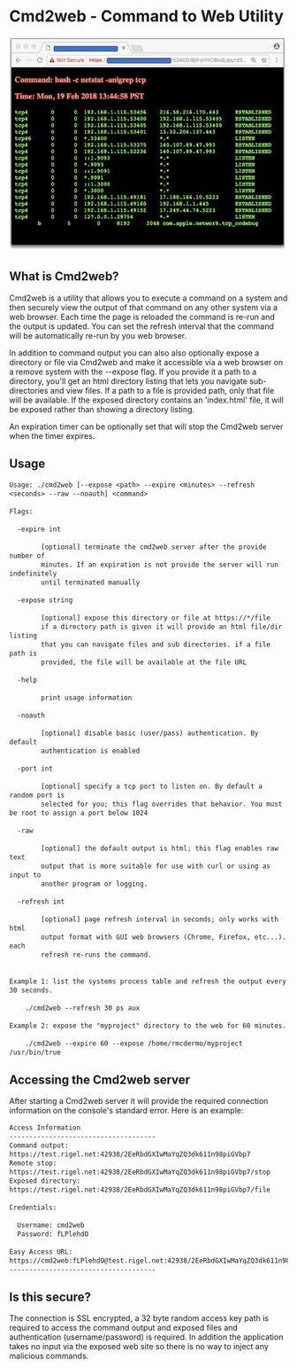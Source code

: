 # Cmd2web - Command to Web Utility

![cmd2web example](images/cmd2web-browser.png)


## What is Cmd2web?

Cmd2web is a utility that allows you to execute a command on a system and then securely view the output of that command on any other system via a web browser. Each time the page is reloaded the command is re-run and the output is updated. You can set the refresh interval that the command will be automatically re-run by you web browser.  

In addition to command output you can also also optionally expose a directory or file via Cmd2web and make it accessible via a web browser on a remove system with the --expose flag. If you provide it a path to a directory, you'll get an html directory listing that lets you navigate sub-directories and view files. If a path to a file is provided path, only that file will be available. If the exposed directory contains an 'index.html' file, it will be exposed rather than showing a directory listing.

An expiration timer can be optionally set that will stop the Cmd2web server when the timer expires. 



## Usage

```
Usage: ./cmd2web [--expose <path> --expire <minutes> --refresh <seconds> --raw --noauth] <command>

Flags:

  -expire int
    	
    	[optional] terminate the cmd2web server after the provide number of
    	minutes. If an expiration is not provide the server will run indefinitely
    	until terminated manually
    	
  -expose string
    	
    	[optional] expose this directory or file at https://*/file
    	if a directory path is given it will provide an html file/dir listing
    	that you can navigate files and sub directories. if a file path is
    	provided, the file will be available at the file URL
    	
  -help
    	
    	print usage information
    	
  -noauth
    	
    	[optional] disable basic (user/pass) authentication. By default
    	authentication is enabled
    	
  -port int
    	
    	[optional] specify a tcp port to listen on. By default a random port is
    	selected for you; this flag overrides that behavior. You must be root to assign a port below 1024
    	
  -raw
    	
    	[optional] the default output is html; this flag enables raw text
    	output that is more suitable for use with curl or using as input to
    	another program or logging.
    	
  -refresh int
    	
    	[optional] page refresh interval in seconds; only works with html
    	output format with GUI web browsers (Chrome, Firefox, etc...). each
    	refresh re-runs the command.
    	

Example 1: list the systems process table and refresh the output every 30 seconds.

	./cmd2web --refresh 30 ps aux

Example 2: expose the "myproject" directory to the web for 60 minutes.

	./cmd2web --expire 60 --expose /home/rmcdermo/myproject /usr/bin/true

```


## Accessing the Cmd2web server

After starting a Cmd2web server it will provide the required connection information on the console's standard error.  Here is an example:

```
Access Information
-------------------------------------
Command output:    https://test.rigel.net:42938/2EeRbdGXIwMaYqZQ3dk611n98piGVbp7
Remote stop:       https://test.rigel.net:42938/2EeRbdGXIwMaYqZQ3dk611n98piGVbp7/stop
Exposed directory: https://test.rigel.net:42938/2EeRbdGXIwMaYqZQ3dk611n98piGVbp7/file

Credentials:

  Username: cmd2web
  Password: fLPlehdO

Easy Access URL:   https://cmd2web:fLPlehdO@test.rigel.net:42938/2EeRbdGXIwMaYqZQ3dk611n98piGVbp7
-------------------------------------
```

## Is this secure?

The connection is SSL encrypted, a 32 byte random access key path is required to access the command output and exposed files and authentication (username/password) is required. In addition the application takes no input via the exposed web site so there is no way to inject any malicious commands. 
